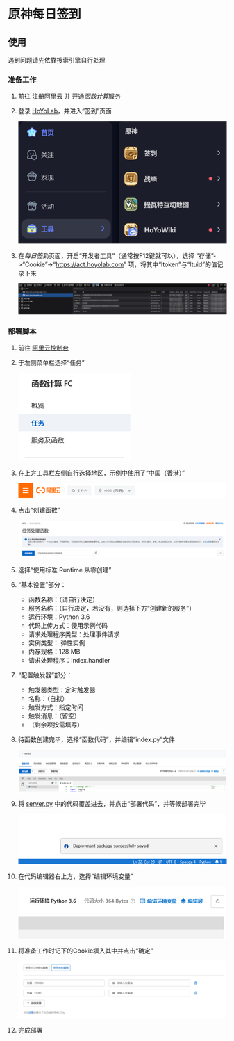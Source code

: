 # 原神每日签到

## 使用

遇到问题请先依靠搜索引擎自行处理

### 准备工作

1. 前往 [注册阿里云]((https://www.alibabacloud.com)) 并 [开通*函数计算*服务](https://www.alibabacloud.com/zh/product/function-compute)

2. 登录 [HoYoLab](https://www.hoyolab.com/)，并进入“签到”页面

    ![进入签到页面](img/hoyolab_check_in.png)

3. 在*每日签到*页面，开启“开发者工具”（通常按F12键就可以），选择 “存储”->“Cookie”->“<https://act.hoyolab.com>” 项，将其中“ltoken”与“ltuid”的值记录下来

    ![准备Cookies](img/save_cookies.png)

### 部署脚本

1. 前往 [阿里云控制台](https://fcnext.console.aliyun.com)
2. 于左侧菜单栏选择“任务”

    ![选择“任务”](img/left_panel.png)

3. 在上方工具栏左侧自行选择地区，示例中使用了“中国（香港）”

    ![选择地区](img/header_panel.png)

4. 点击“创建函数”

    ![创建函数](img/main_panel.png)

5. 选择“使用标准 Runtime 从零创建”
6. “基本设置”部分：

    - 函数名称：（请自行决定）
    - 服务名称：（自行决定，若没有，则选择下方“创建新的服务”）
    - 运行环境：Python 3.6
    - 代码上传方式：使用示例代码
    - 请求处理程序类型：处理事件请求
    - 实例类型： 弹性实例
    - 内存规格：128 MB
    - 请求处理程序：index.handler

7. “配置触发器”部分：

    - 触发器类型：定时触发器
    - 名称：（自拟）
    - 触发方式：指定时间
    - 触发消息：（留空）
    - （剩余项按需填写）

8. 待函数创建完毕，选择“函数代码”，并编辑“index.py”文件

    ![编辑函数代码](img/edit_function.png)

9. 将 [server.py](https://github.com/thanksshu/genshin-check-in/blob/main/index.py) 中的代码覆盖进去，并点击“部署代码”，并等候部署完毕

    ![部署成功](img/deployment_complete.png)

10. 在代码编辑器右上方，选择“编辑环境变量”

    ![编辑环境变量](img/env.png)

11. 将准备工作时记下的Cookie填入其中并点击“确定”

    ![录入Cookie](img/edit_env.png)

12. 完成部署
